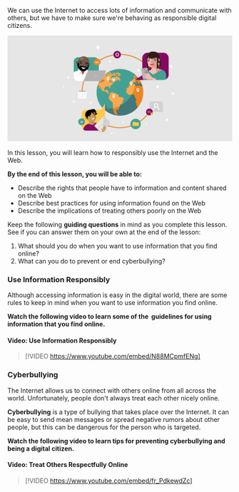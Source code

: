 
We can use the Internet to access lots of information and communicate with others, but we have to make sure we're behaving as responsible digital citizens.

![Illustration of various characters collaborating digitally](../media/Illustration_Online_Civility.png)

In this lesson, you will learn how to responsibly use the Internet and the Web.

**By the end of this lesson, you will be able to:**

*   Describe the rights that people have to information and content shared on the Web
*   Describe best practices for using information found on the Web
*   Describe the implications of treating others poorly on the Web

Keep the following **guiding questions** in mind as you complete this lesson. See if you can answer them on your own at the end of the lesson:

1.  What should you do when you want to use information that you find online?
2.  What can you do to prevent or end cyberbullying?

### Use Information Responsibly
Although accessing information is easy in the digital world, there are some rules to keep in mind when you want to use information you find online.

**Watch the following video to learn some of the  guidelines for using information that you find online.**



#### Video: Use Information Responsibly
> [!VIDEO https://www.youtube.com/embed/N88MCpmfENg]

### Cyberbullying
The Internet allows us to connect with others online from all across the world. Unfortunately, people don't always treat each other nicely online.

**Cyberbullying** is a type of bullying that takes place over the Internet. It can be easy to send mean messages or spread negative rumors about other people, but this can be dangerous for the person who is targeted.

**Watch the following video to learn tips for preventing cyberbullying and being a digital citizen.**



#### Video: Treat Others Respectfully Online
> [!VIDEO https://www.youtube.com/embed/fr_PdkewdZc]